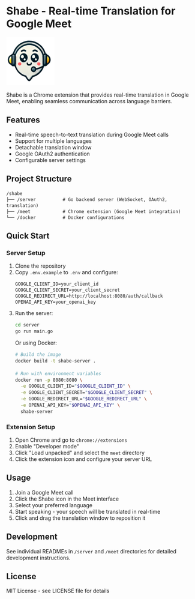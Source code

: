 # Shabe - Real-time Translation for Google Meet
<img src="shabe-icon.png" alt="Shabe" width="128" height="128">

Shabe is a Chrome extension that provides real-time translation in Google Meet, enabling seamless communication across language barriers.

## Features

- Real-time speech-to-text translation during Google Meet calls
- Support for multiple languages
- Detachable translation window
- Google OAuth2 authentication
- Configurable server settings

## Project Structure

```
/shabe
├── /server          # Go backend server (WebSocket, OAuth2, translation)
├── /meet            # Chrome extension (Google Meet integration)
└── /docker          # Docker configurations
```

## Quick Start

### Server Setup

1. Clone the repository
2. Copy `.env.example` to `.env` and configure:
   ```
   GOOGLE_CLIENT_ID=your_client_id
   GOOGLE_CLIENT_SECRET=your_client_secret
   GOOGLE_REDIRECT_URL=http://localhost:8080/auth/callback
   OPENAI_API_KEY=your_openai_key
   ```
3. Run the server:
   ```bash
   cd server
   go run main.go
   ```
   Or using Docker:
   ```bash
   # Build the image
   docker build -t shabe-server .
   
   # Run with environment variables
   docker run -p 8080:8080 \
     -e GOOGLE_CLIENT_ID="$GOOGLE_CLIENT_ID" \
     -e GOOGLE_CLIENT_SECRET="$GOOGLE_CLIENT_SECRET" \
     -e GOOGLE_REDIRECT_URL="$GOOGLE_REDIRECT_URL" \
     -e OPENAI_API_KEY="$OPENAI_API_KEY" \
     shabe-server
   ```

### Extension Setup

1. Open Chrome and go to `chrome://extensions`
2. Enable "Developer mode"
3. Click "Load unpacked" and select the `meet` directory
4. Click the extension icon and configure your server URL

## Usage

1. Join a Google Meet call
2. Click the Shabe icon in the Meet interface
3. Select your preferred language
4. Start speaking - your speech will be translated in real-time
5. Click and drag the translation window to reposition it

## Development

See individual READMEs in `/server` and `/meet` directories for detailed development instructions.

## License

MIT License - see LICENSE file for details
